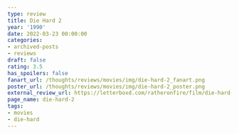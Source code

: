 ```yaml
---
type: review
title: Die Hard 2
year: '1990'
date: 2022-03-23 00:00:00
categories:
- archived-posts
- reviews
draft: false
rating: 3.5
has_spoilers: false
fanart_url: /thoughts/reviews/movies/img/die-hard-2_fanart.png
poster_url: /thoughts/reviews/movies/img/die-hard-2_poster.png
external_review_url: https://letterboxd.com/ratheronfire/film/die-hard-2/
page_name: die-hard-2
tags:
- movies
- die-hard
---
```


